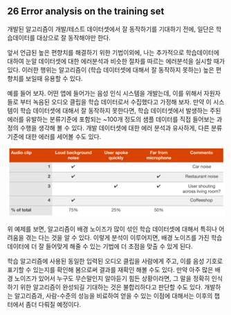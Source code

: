 ## 26 Error analysis on the training set

개발된 알고리즘이 개발/테스트 데이터셋에서 잘 동작하기를 기대하기 전에, 일단은 학습데이터를 대상으로 잘 동작해야만 한다.

앞서 언급된 높은 편향치를 해결하기 위한 기법이외에, 나는 추가적으로 학습데이터에 대하여 눈알 데이터셋에 대한 에러분석과 비슷한 절차를 따르는 에러분석을 실시할 때가 있다. 이러한 행위는 알고리즘이 (학습 데이터셋에 대해서 잘 동작하지 못하는) 높은 편향치를 보일때 유용할 수 있다.

예를 들어 보자. 어떤 앱에 들어가는 음성 인식 시스템을 개발는데, 이를 위해서 자원자들로 부터 녹음된 오디오 클립을 학습 데이터로서 수집했다고 가정해 보자. 만약 이 시스템이 학습 데이터셋에 대해서 잘 동작하지 못한다면, 학습 데이터셋에서 발생하는 주된 에러를 유발하는 분류기준에 포함되는 ~100개 정도의 샘플 데이터를 직접 들어보는 과정의 수행을 생각해 볼 수 있다. 개발 데이터셋에 대한 에러 분석과 유사하게, 다른 분류기준에 대한 에러를 세어볼 수도 있다.

<div style="text-align=center">
  <img src="../img/26_1.PNG"/>
</div>

위 예제를 보면, 알고리즘이 배경 노이즈가 많이 섞인 학습 데이터셋에 대해서 특히나 어려움을 겪는 다는 것을 알 수 있다. 이렇게 분석이 이루어지면, 배경 노이즈를 가진 학습 데이터에 더 잘 들어맞게 해줄 수 있는 기법에 더 초점을 맞출 수 있게 된다.

학습 알고리즘에 사용된 동일한 입력된 오디오 클립을 사람에게 주고, 이를 음성 기호로 표기할 수 있는지를 확인해 봄으로써 결과를 재확인 해볼 수도 있다. 만약 아주 많은 배경 노이즈가 있어서 누구도 무슨말인지 알아듣기 힘든 상황이라면, 그 말을 정확히 인식하기 위한 알고리즘이 완성되길 기대하는 것은 불합리하다고 판단할 수도 있다. 개발하는 알고리즘과, 사람-수준의 성능을 비료하여 얻을 수 있는 이점에 대해서는 이후의 챕터에서 좀더 다뤄질 예정이다.